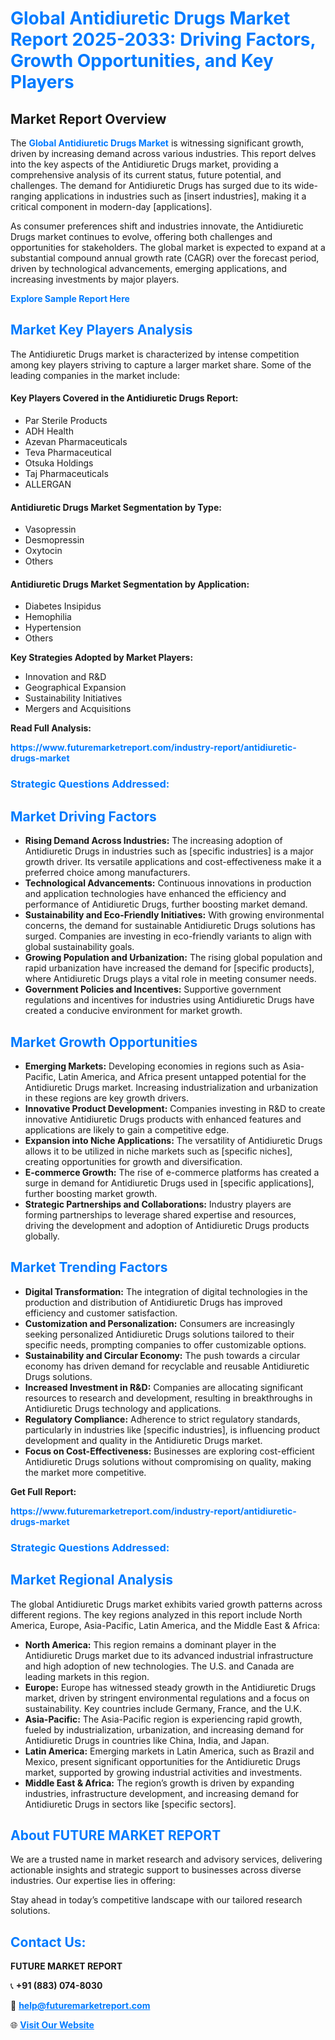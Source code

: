 <h1 style="color: #007BFF;">Global Antidiuretic Drugs Market Report 2025-2033: Driving Factors, Growth Opportunities, and Key Players</h1>

<section id="overview">
<h2>Market Report Overview</h2>
<p>The <a href="https://www.futuremarketreport.com/industry-report/antidiuretic-drugs-market" style="color: #007BFF; text-decoration: none;"><strong>Global Antidiuretic Drugs Market</strong></a> is witnessing significant growth, driven by increasing demand across various industries. This report delves into the key aspects of the Antidiuretic Drugs market, providing a comprehensive analysis of its current status, future potential, and challenges. The demand for Antidiuretic Drugs has surged due to its wide-ranging applications in industries such as [insert industries], making it a critical component in modern-day [applications].</p>
<p>As consumer preferences shift and industries innovate, the Antidiuretic Drugs market continues to evolve, offering both challenges and opportunities for stakeholders. The global market is expected to expand at a substantial compound annual growth rate (CAGR) over the forecast period, driven by technological advancements, emerging applications, and increasing investments by major players.</p>
</section>

<section id="overview">
<p><a href="https://www.futuremarketreport.com/request-sample/reportId=48845" style="color: #007BFF; text-decoration: none;"><strong>Explore Sample Report Here</strong></a></p>
</section>

<section id="key-players">
<h2 style="color: #007BFF;">Market Key Players Analysis</h2>
<p>The Antidiuretic Drugs market is characterized by intense competition among key players striving to capture a larger market share. Some of the leading companies in the market include:</p>
<h4>Key Players Covered in the Antidiuretic Drugs Report:</h4>
<ul><li>Par Sterile Products</li><li>ADH Health</li><li>Azevan Pharmaceuticals</li><li>Teva Pharmaceutical</li><li>Otsuka Holdings</li><li>Taj Pharmaceuticals</li><li>ALLERGAN</li></ul>
<h4>Antidiuretic Drugs Market Segmentation by Type:</h4>
<ul><li>Vasopressin</li><li>Desmopressin</li><li>Oxytocin</li><li>Others</li></ul>

<h4>Antidiuretic Drugs Market Segmentation by Application:</h4>
<ul><li>Diabetes Insipidus</li><li>Hemophilia</li><li>Hypertension</li><li>Others</li></ul>
<p><strong>Key Strategies Adopted by Market Players:</strong></p>
<ul>
<li>Innovation and R&D</li>
<li>Geographical Expansion</li>
<li>Sustainability Initiatives</li>
<li>Mergers and Acquisitions</li>
</ul>
</section>

<section>
<p><strong>Read Full Analysis: </strong></p><a href="https://www.futuremarketreport.com/industry-report/antidiuretic-drugs-market" style="color: #007BFF; text-decoration: none;"><strong>https://www.futuremarketreport.com/industry-report/antidiuretic-drugs-market</strong></a>
<h3 style="color: #007BFF;">Strategic Questions Addressed:</h3>
</section>

<section id="driving-factors">
<h2 style="color: #007BFF;">Market Driving Factors</h2>
<ul>
<li><strong>Rising Demand Across Industries:</strong> The increasing adoption of Antidiuretic Drugs in industries such as [specific industries] is a major growth driver. Its versatile applications and cost-effectiveness make it a preferred choice among manufacturers.</li>
<li><strong>Technological Advancements:</strong> Continuous innovations in production and application technologies have enhanced the efficiency and performance of Antidiuretic Drugs, further boosting market demand.</li>
<li><strong>Sustainability and Eco-Friendly Initiatives:</strong> With growing environmental concerns, the demand for sustainable Antidiuretic Drugs solutions has surged. Companies are investing in eco-friendly variants to align with global sustainability goals.</li>
<li><strong>Growing Population and Urbanization:</strong> The rising global population and rapid urbanization have increased the demand for [specific products], where Antidiuretic Drugs plays a vital role in meeting consumer needs.</li>
<li><strong>Government Policies and Incentives:</strong> Supportive government regulations and incentives for industries using Antidiuretic Drugs have created a conducive environment for market growth.</li>
</ul>
</section>

<section id="growth-opportunities">
<h2 style="color: #007BFF;">Market Growth Opportunities</h2>
<ul>
<li><strong>Emerging Markets:</strong> Developing economies in regions such as Asia-Pacific, Latin America, and Africa present untapped potential for the Antidiuretic Drugs market. Increasing industrialization and urbanization in these regions are key growth drivers.</li>
<li><strong>Innovative Product Development:</strong> Companies investing in R&D to create innovative Antidiuretic Drugs products with enhanced features and applications are likely to gain a competitive edge.</li>
<li><strong>Expansion into Niche Applications:</strong> The versatility of Antidiuretic Drugs allows it to be utilized in niche markets such as [specific niches], creating opportunities for growth and diversification.</li>
<li><strong>E-commerce Growth:</strong> The rise of e-commerce platforms has created a surge in demand for Antidiuretic Drugs used in [specific applications], further boosting market growth.</li>
<li><strong>Strategic Partnerships and Collaborations:</strong> Industry players are forming partnerships to leverage shared expertise and resources, driving the development and adoption of Antidiuretic Drugs products globally.</li>
</ul>
</section>

<section id="trending-factors">
<h2 style="color: #007BFF;">Market Trending Factors</h2>
<ul>
<li><strong>Digital Transformation:</strong> The integration of digital technologies in the production and distribution of Antidiuretic Drugs has improved efficiency and customer satisfaction.</li>
<li><strong>Customization and Personalization:</strong> Consumers are increasingly seeking personalized Antidiuretic Drugs solutions tailored to their specific needs, prompting companies to offer customizable options.</li>
<li><strong>Sustainability and Circular Economy:</strong> The push towards a circular economy has driven demand for recyclable and reusable Antidiuretic Drugs solutions.</li>
<li><strong>Increased Investment in R&D:</strong> Companies are allocating significant resources to research and development, resulting in breakthroughs in Antidiuretic Drugs technology and applications.</li>
<li><strong>Regulatory Compliance:</strong> Adherence to strict regulatory standards, particularly in industries like [specific industries], is influencing product development and quality in the Antidiuretic Drugs market.</li>
<li><strong>Focus on Cost-Effectiveness:</strong> Businesses are exploring cost-efficient Antidiuretic Drugs solutions without compromising on quality, making the market more competitive.</li>
</ul>
</section>

<section>
<p><strong>Get Full Report: </strong></p><a href="https://www.futuremarketreport.com/industry-report/antidiuretic-drugs-market" style="color: #007BFF; text-decoration: none;"><strong>https://www.futuremarketreport.com/industry-report/antidiuretic-drugs-market</strong></a>
<h3 style="color: #007BFF;">Strategic Questions Addressed:</h3>
</section>


<section id="regional-analysis">
<h2 style="color: #007BFF;">Market Regional Analysis</h2>
<p>The global Antidiuretic Drugs market exhibits varied growth patterns across different regions. The key regions analyzed in this report include North America, Europe, Asia-Pacific, Latin America, and the Middle East & Africa:</p>
<ul>
<li><strong>North America:</strong> This region remains a dominant player in the Antidiuretic Drugs market due to its advanced industrial infrastructure and high adoption of new technologies. The U.S. and Canada are leading markets in this region.</li>
<li><strong>Europe:</strong> Europe has witnessed steady growth in the Antidiuretic Drugs market, driven by stringent environmental regulations and a focus on sustainability. Key countries include Germany, France, and the U.K.</li>
<li><strong>Asia-Pacific:</strong> The Asia-Pacific region is experiencing rapid growth, fueled by industrialization, urbanization, and increasing demand for Antidiuretic Drugs in countries like China, India, and Japan.</li>
<li><strong>Latin America:</strong> Emerging markets in Latin America, such as Brazil and Mexico, present significant opportunities for the Antidiuretic Drugs market, supported by growing industrial activities and investments.</li>
<li><strong>Middle East & Africa:</strong> The region’s growth is driven by expanding industries, infrastructure development, and increasing demand for Antidiuretic Drugs in sectors like [specific sectors].</li>
</ul>
</section>

<footer>
<h2 style="color: #007BFF;">About FUTURE MARKET REPORT</h2>
<p>We are a trusted name in market research and advisory services, delivering actionable insights and strategic support to businesses across diverse industries. Our expertise lies in offering:</p>

<p>Stay ahead in today’s competitive landscape with our tailored research solutions.</p>

<h2 style="color: #007BFF;">Contact Us:</h2>
<p><strong>FUTURE MARKET REPORT</strong></p>
<p>📞 <strong>+91 (883) 074-8030</strong></p>
<p>📧 <strong><a href="mailto:help@futuremarketreport.com" style="color: #007BFF;">help@futuremarketreport.com</a></strong></p>
<p>🌐 <strong><a href="https://www.futuremarketreport.com/" style="color: #007BFF;">Visit Our Website</a></strong></p>
</footer>